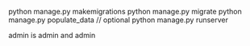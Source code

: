 python manage.py makemigrations
python manage.py migrate
python manage.py populate_data // optional
python manage.py runserver

admin is admin and admin

